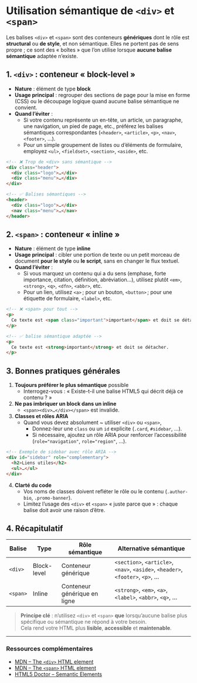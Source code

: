 # Utilisation sémantique de `<div>` et `<span>`

Les balises `<div>` et `<span>` sont des conteneurs **génériques** dont le rôle est **structural** ou **de style**, et non sémantique. Elles ne portent pas de sens propre ; ce sont des « boîtes » que l’on utilise lorsque **aucune balise sémantique** adaptée n’existe.


## 1. `<div>` : conteneur « block-level »

- **Nature** : élément de type **block**  
- **Usage principal** : regrouper des sections de page pour la mise en forme (CSS) ou le découpage logique quand aucune balise sémantique ne convient.  
- **Quand l’éviter** :  
  - Si votre contenu représente un en-tête, un article, un paragraphe, une navigation, un pied de page, etc., préférez les balises sémantiques correspondantes (`<header>`, `<article>`, `<p>`, `<nav>`, `<footer>`, …).  
  - Pour un simple groupement de listes ou d’éléments de formulaire, employez `<ul>`, `<fieldset>`, `<section>`, `<aside>`, etc.

```html
<!-- ❌ Trop de <div> sans sémantique -->
<div class="header">
  <div class="logo">…</div>
  <div class="menu">…</div>
</div>

<!-- ✅ Balises sémantiques -->
<header>
  <div class="logo">…</div>
  <nav class="menu">…</nav>
</header>
```


## 2. `<span>` : conteneur « inline »

- **Nature** : élément de type **inline**  
- **Usage principal** : cibler une portion de texte ou un petit morceau de document **pour le style** ou **le script**, sans en changer le flux textuel.  
- **Quand l’éviter** :  
  - Si vous marquez un contenu qui a du sens (emphase, forte importance, citation, définition, abréviation…), utilisez plutôt `<em>`, `<strong>`, `<q>`, `<dfn>`, `<abbr>`, etc.  
  - Pour un lien, utilisez `<a>` ; pour un bouton, `<button>` ; pour une étiquette de formulaire, `<label>`, etc.

```html
<!-- ❌ <span> pour tout -->
<p>
  Ce texte est <span class="important">important</span> et doit se détacher.
</p>

<!-- ✅ balise sémantique adaptée -->
<p>
  Ce texte est <strong>important</strong> et doit se détacher.
</p>
```


## 3. Bonnes pratiques générales

1. **Toujours préférer le plus sémantique** possible  
   - Interrogez-vous : « Existe-t-il une balise HTML5 qui décrit déjà ce contenu ? »  
2. **Ne pas imbriquer un block dans un inline**  
   - `<span><div>…</div></span>` est invalide.  
3. **Classes et rôles ARIA**  
   - Quand vous devez absolument ~ utiliser `<div>` ou `<span>`,  
     - Donnez-leur une `class` ou un `id` explicite (`.card`, `#sidebar`, …).  
     - Si nécessaire, ajoutez un rôle ARIA pour renforcer l’accessibilité (`role="navigation"`, `role="region"`, …).  

```html
<!-- Exemple de sidebar avec rôle ARIA -->
<div id="sidebar" role="complementary">
  <h2>Liens utiles</h2>
  <ul>…</ul>
</div>
```

4. **Clarté du code**  
   - Vos noms de classes doivent refléter le rôle ou le contenu (`.author-bio`, `.promo-banner`).  
   - Limitez l’usage des `<div>` et `<span>` « juste parce que » : chaque balise doit avoir une raison d’être.


## 4. Récapitulatif

| Balise   | Type        | Rôle sémantique             | Alternative sémantique           |
| -------- | ----------- | --------------------------- | --------------------------------- |
| `<div>`  | Block-level | Conteneur générique         | `<section>`, `<article>`, `<nav>`, `<aside>`, `<header>`, `<footer>`, `<p>`, … |
| `<span>` | Inline      | Conteneur générique en ligne| `<strong>`, `<em>`, `<a>`, `<label>`, `<abbr>`, `<q>`, … |

> **Principe clé** : n’utilisez `<div>` et `<span>` **que** lorsqu’aucune balise plus spécifique ou sémantique ne répond à votre besoin.  
> Cela rend votre HTML plus **lisible**, **accessible** et **maintenable**.

---

### Ressources complémentaires

- [MDN – The `<div>` HTML element](https://developer.mozilla.org/fr/docs/Web/HTML/Element/div)  
- [MDN – The `<span>` HTML element](https://developer.mozilla.org/fr/docs/Web/HTML/Element/span)  
- [HTML5 Doctor – Semantic Elements](http://html5doctor.com/element-index/)  
```
